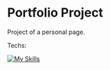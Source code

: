 # Portfolio Project 

Project of a personal page. 

Techs: 

[![My Skills](https://skillicons.dev/icons?i=js,html,css,sass)](https://skillicons.dev)

